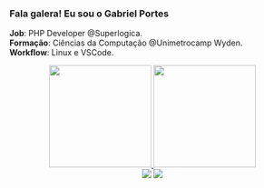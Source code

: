 ### Fala galera! Eu sou o Gabriel Portes
**Job**: PHP Developer @Superlogica.<br>
**Formação**: Ciências da Computação @Unimetrocamp Wyden.<br>
**Workflow**: Linux e VSCode.<br>

<div align="center">
  <a href="https://github.com/gabrielportes">
    <img height="180em" src="https://github-readme-stats.vercel.app/api?username=gabrielportes&show_icons=true&theme=dracula&include_all_commits=true&count_private=true"/>
    <img height="180em" src="https://github-readme-stats.vercel.app/api/top-langs/?username=gabrielportes&layout=compact&langs_count=7&theme=dracula"/>
  </a>
</div>
  
<div align="center"> 
  <a href="https://www.instagram.com/gabrielogrego/" target="_blank"><img src="https://img.shields.io/badge/-Instagram-%23E4405F?style=for-the-badge&logo=instagram&logoColor=white"></a>
  <a href="https://www.linkedin.com/in/gabriel-portes-vogiatzidakis-71a74aa2/" target="_blank"><img src="https://img.shields.io/badge/-LinkedIn-%230077B5?style=for-the-badge&logo=linkedin&logoColor=white"></a>
</div>
